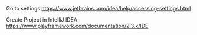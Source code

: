 Go to settings
https://www.jetbrains.com/idea/help/accessing-settings.html

Create Project in IntelliJ IDEA
https://www.playframework.com/documentation/2.3.x/IDE

